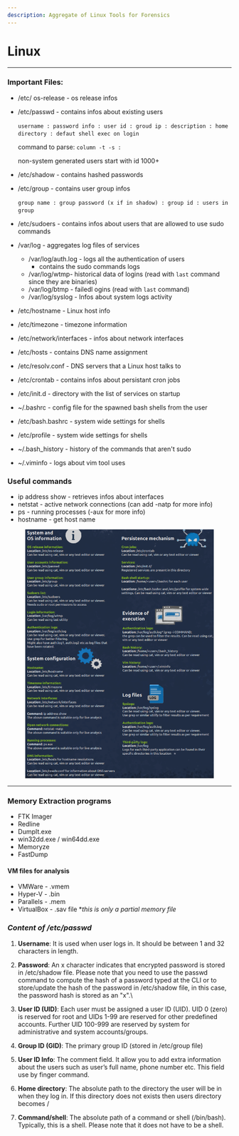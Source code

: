 ```yaml
---
description: Aggregate of Linux Tools for Forensics
---
```


# Linux

***

### Important Files:

* /etc/ os-release - os release infos
*   /etc/passwd - contains infos about existing users

    `username : password info : user id : groud ip : description : home directory : defaut shell exec on login`

    command to parse: `column -t -s :`

    non-system generated users start with id 1000+
* /etc/shadow - contains hashed passwords
*   /etc/group - contains user group infos

    `group name : group password (x if in shadow) : group id : users in group`
* /etc/sudoers  - contains infos about users that are allowed to use sudo commands
* /var/log - aggregates log files of services
  * /var/log/auth.log - logs all the authentication of users
    * contains the sudo commands logs
  * /var/log/wtmp- historical data of logins (read with `last` command since they are binaries)
  * /var/log/btmp - failedl ogins (read with `last` command)
  * /var/log/syslog - Infos about system logs activity
* /etc/hostname - Linux host info
* /etc/timezone - timezone information
* /etc/network/interfaces - infos about network interfaces
* /etc/hosts - contains DNS name assignment
* /etc/resolv.conf - DNS servers that a Linux host talks to
* /etc/crontab - contains infos about persistant cron jobs
* /etc/init.d - directory with the list of services on startup
* \~/.bashrc - config file for the spawned bash shells from the user
* /etc/bash.bashrc - system wide settings for shells
* /etc/profile - system wide settings for shells
* \~/.bash\_history - history of the commands that aren't sudo
* \~/.viminfo - logs about vim tool uses

### Useful commands

* ip address show - retrieves infos about interfaces
* netstat  - active network connections (can add -natp for more info)
* ps - running processes (-aux for more info)
* hostname - get host name



<figure><img src="../.gitbook/assets/image (1).png" alt=""><figcaption></figcaption></figure>

***

### Memory Extraction programs

* FTK Imager
* Redline
* DumpIt.exe
* win32dd.exe / win64dd.exe
* Memoryze
* FastDump

#### VM files for analysis

* VMWare - .vmem
* Hyper-V - .bin
* Parallels - .mem
* VirtualBox - .sav file \*_this is only a partial memory file_

### _Content of /etc/passwd_

1. **Username**: It is used when user logs in. It should be between 1 and 32 characters in length.
2. **Password**: An x character indicates that encrypted password is stored in /etc/shadow file. Please note that you need to use the passwd command to compute the hash of a password typed at the CLI or to store/update the hash of the password in /etc/shadow file, in this case, the password hash is stored as an "x".\

3. **User ID (UID)**: Each user must be assigned a user ID (UID). UID 0 (zero) is reserved for root and UIDs 1-99 are reserved for other predefined accounts. Further UID 100-999 are reserved by system for administrative and system accounts/groups.
4. **Group ID (GID)**: The primary group ID (stored in /etc/group file)
5. **User ID Info**: The comment field. It allow you to add extra information about the users such as user’s full name, phone number etc. This field use by finger command.
6. **Home directory**: The absolute path to the directory the user will be in when they log in. If this directory does not exists then users directory becomes /
7. **Command/shell**: The absolute path of a command or shell (/bin/bash). Typically, this is a shell. Please note that it does not have to be a shell.

